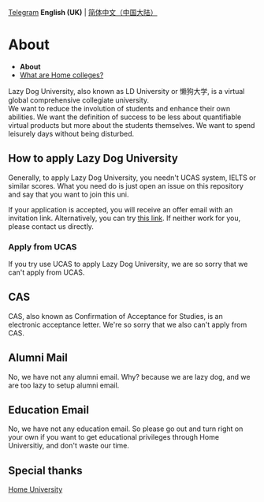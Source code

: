 [Telegram](https://t.me/lduniver)
**English (UK)** | [简体中文（中国大陆）](README-zh-cn.md)

# About

- **About**
- [What are Home colleges?](Colleges.md)

Lazy Dog University, also known as LD University or 懒狗大学, is a virtual global comprehensive collegiate university.  
We want to reduce the involution of students and enhance their own abilities.
We want the definition of success to be less about quantifiable virtual products but more about the students themselves.
We want to spend leisurely days without being disturbed.

## How to apply Lazy Dog University

Generally, to apply Lazy Dog University, you needn't UCAS system, IELTS or similar scores.
What you need do is just open an issue on this repository and say that you want to join this uni.

If your application is accepted, you will receive an offer email with an invitation link.
Alternatively, you can try [this link](https://github.com/orgs/LD-University/invitation?via_email=1).
If neither work for you, please contact us directly.

### Apply from UCAS

If you try use UCAS to apply Lazy Dog University, we are so sorry that we can't apply from UCAS.

## CAS

CAS, also known as Confirmation of Acceptance for Studies, is an electronic acceptance letter.
We're so sorry that we also can't apply from CAS.

## Alumni Mail

No, we have not any alumni email. Why? because we are lazy dog, and we are too lazy to setup alumni email.

## Education Email

No, we have not any education email. So please go out and turn right on your own if you want to get educational privileges through Home Universitiy, and don't waste our time.  
  
## Special thanks  
  
[Home University](https://github.com/HMUniversity)
